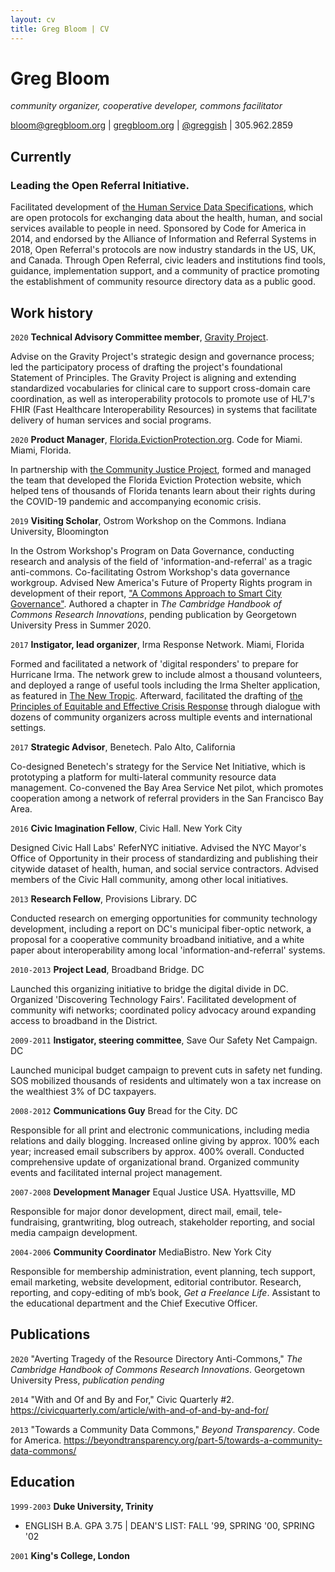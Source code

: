 ```yaml
---
layout: cv
title: Greg Bloom | CV
---
```

# Greg Bloom
_community organizer, cooperative developer, commons facilitator_

<div id="webaddress">
<a href="bloom@gregbloom.org">bloom@gregbloom.org</a>
| <a href="http://gregbloom.org">gregbloom.org</a> | <a href="http://twitter.com/greggish">@greggish</a> | 305.962.2859
</div>


## Currently

### Leading the Open Referral Initiative. 

Facilitated development of [the Human Service Data Specifications](http://docs.openreferral.org), which are open protocols for exchanging data about the health, human, and social services available to people in need. Sponsored by Code for America in 2014, and endorsed by the Alliance of Information and Referral Systems in 2018, Open Referral's protocols are now industry standards in the US, UK, and Canada. Through Open Referral, civic leaders and institutions find tools, guidance, implementation support, and a community of practice promoting the establishment of community resource directory data as a public good. 


## Work history

`2020`
__Technical Advisory Committee member__, [Gravity Project](https://www.hl7.org/gravity/). 

Advise on the Gravity Project's strategic design and governance process;  led the participatory process of drafting the project's foundational Statement of Principles. The Gravity Project is aligning and extending standardized vocabularies for clinical care to support cross-domain care coordination, as well as interoperability protocols to promote use of HL7's FHIR (Fast Healthcare Interoperability Resources) in systems that facilitate delivery of human services and social programs.  

`2020`
__Product Manager__, [Florida.EvictionProtection.org](http://florida.evictionprotection.org). Code for Miami. Miami, Florida. 

In partnership with [the Community Justice Project](http://communityjusticeproject.com/), formed and managed the team that developed the Florida Eviction Protection website, which helped tens of thousands of Florida tenants learn about their rights during the COVID-19 pandemic and accompanying economic crisis.  

`2019`
__Visiting Scholar__, Ostrom Workshop on the Commons. Indiana University, Bloomington

In the Ostrom Workshop's Program on Data Governance, conducting research and analysis of the field of 'information-and-referral' as a tragic anti-commons. Co-facilitating Ostrom Workshop's data governance workgroup. Advised New America's Future of Property Rights program in development of their report, ["A Commons Approach to Smart City Governance"](https://www.newamerica.org/future-property-rights/reports/can-elinor-ostrom-make-cities-smarter/). Authored a chapter in _The Cambridge Handbook of Commons Research Innovations_, pending publication by Georgetown University Press in Summer 2020.  

`2017`
__Instigator, lead organizer__, Irma Response Network. Miami, Florida

Formed and facilitated a network of 'digital responders' to prepare for Hurricane Irma. The network grew to include almost a thousand volunteers, and deployed a range of useful tools including the Irma Shelter application, as featured in [The New Tropic](https://thenewtropic.com/how-700-coders-and-volunteers-instantly-banded-together-to-aid-irma-relief/). Afterward, facilitated the drafting of [the Principles of Equitable and Effective Crisis Response](https://www.appropedia.org/Principles_for_an_Equitable_and_Effective_Crisis_Response) through dialogue with dozens of community organizers across multiple events and international settings.  

`2017`
__Strategic Advisor__, Benetech. Palo Alto, California

Co-designed Benetech's strategy for the Service Net Initiative, which is prototyping a platform for multi-lateral community resource data management. Co-convened the Bay Area Service Net pilot, which promotes cooperation among a network of referral providers in the San Francisco Bay Area.  

`2016`
__Civic Imagination Fellow__, Civic Hall. New York City

Designed Civic Hall Labs' ReferNYC initiative. Advised the NYC Mayor's Office of Opportunity in their process of standardizing and publishing their citywide dataset of health, human, and social service contractors. Advised members of the Civic Hall community, among other local initiatives.      

`2013`
__Research Fellow__, Provisions Library. DC

Conducted research on emerging opportunities for community technology development, including a report on DC's municipal fiber-optic network, a proposal for a cooperative community broadband initiative, and a white paper about interoperability among local 'information-and-referral' systems.  

`2010-2013`
__Project Lead__, Broadband Bridge. DC

Launched this organizing initiative to bridge the digital divide in DC. Organized 'Discovering Technology Fairs'. Facilitated development of community wifi networks; coordinated policy advocacy around expanding access to broadband in the District.  

`2009-2011` __Instigator, steering committee__, Save Our Safety Net Campaign. DC

Launched municipal budget campaign to prevent cuts in safety net funding. SOS mobilized thousands of residents and ultimately won a tax increase on the wealthiest 3% of DC taxpayers.  

`2008-2012` __Communications Guy__ Bread for the City. DC

Responsible for all print and electronic communications, including media relations and daily blogging. Increased online giving by approx. 100% each year; increased email subscribers by approx. 400% overall. Conducted comprehensive update of organizational brand. Organized community events and facilitated internal project management.  

`2007-2008` __Development Manager__ Equal Justice USA. Hyattsville, MD

Responsible for major donor development, direct mail, email, tele-fundraising, grantwriting, blog outreach, stakeholder reporting, and social media campaign development.  

`2004-2006` __Community Coordinator__ MediaBistro. New York City

Responsible for membership administration, event planning, tech support, email marketing, website development, editorial contributor. Research, reporting, and copy-editing of mb’s book, _Get a Freelance Life_. Assistant to the educational department and the Chief Executive Officer.  



## Publications

`2020`
"Averting Tragedy of the Resource Directory Anti-Commons," _The Cambridge Handbook of Commons Research Innovations_. Georgetown University Press, _publication pending_  

`2014`
"With and Of and By and For," Civic Quarterly #2. https://civicquarterly.com/article/with-and-of-and-by-and-for/  

`2013`
"Towards a Community Data Commons," _Beyond Transparency_. Code for America. https://beyondtransparency.org/part-5/towards-a-community-data-commons/  


## Education

`1999-2003`
__Duke University, Trinity__

- ENGLISH B.A. GPA 3.75 | DEAN'S LIST: FALL '99, SPRING '00, SPRING '02

`2001`
__King's College, London__


<!-- ### Footer

Last updated: October 2020 -->


